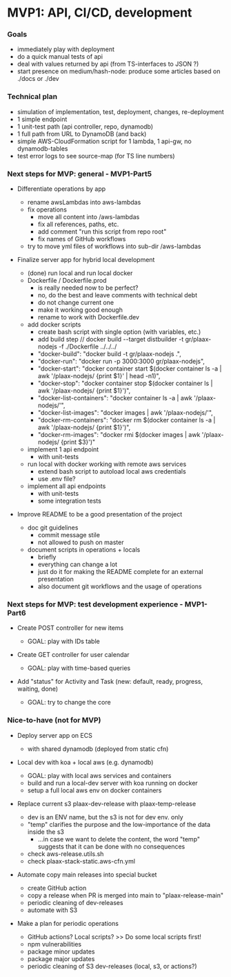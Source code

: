 # MVP1: API, CI/CD, development

### Goals
- immediately play with deployment
- do a quick manual tests of api
- deal with values returned by api (from TS-interfaces to JSON ?)
- start presence on medium/hash-node: produce some articles based on ./docs or ./dev


### Technical plan
- simulation of implementation, test, deployment, changes, re-deployment
- 1 simple endpoint
- 1 unit-test path (api controller, repo, dynamodb)
- 1 full path from URL to DynamoDB (and back)
- simple AWS-CloudFormation script for 1 lambda, 1 api-gw, no dynamodb-tables
- test error logs to see source-map (for TS line numbers)



### Next steps for MVP: general - MVP1-Part5

- Differentiate operations by app
  - rename awsLambdas into aws-lambdas
  - fix operations
    - move all content into /aws-lambdas
    - fix all references, paths, etc.
    - add comment "run this script from repo root"
    - fix names of GitHub workflows
  - try to move yml files of workflows into sub-dir /aws-lambdas

- Finalize server app for hybrid local development
  - (done) run local and run local docker
  - Dockerfile / Dockerfile.prod
    - is really needed now to be perfect?
    - no, do the best and leave comments with technical debt
    - do not change current one
    - make it working good enough
    - rename to work with Dockerfile.dev
  - add docker scripts
    - create bash script with single option (with variables, etc.)
    - add build step // docker build --target distbuilder -t gr/plaax-nodejs -f ./Dockerfile ../../../
    - "docker-build": "docker build -t gr/plaax-nodejs .",
    - "docker-run": "docker run -p 3000:3000 gr/plaax-nodejs",
    - "docker-start": "docker container start $(docker container ls -a | awk '/plaax-nodejs/ {print $1}' | head -n1)",
    - "docker-stop": "docker container stop $(docker container ls | awk '/plaax-nodejs/ {print $1}')",
    - "docker-list-containers": "docker container ls -a | awk '/plaax-nodejs/'",
    - "docker-list-images": "docker images | awk '/plaax-nodejs/'",
    - "docker-rm-containers": "docker rm $(docker container ls -a | awk '/plaax-nodejs/ {print $1}')",
    - "docker-rm-images": "docker rmi $(docker images | awk '/plaax-nodejs/ {print $3}')"
  - implement 1 api endpoint
    - with unit-tests
  - run local with docker working with remote aws services
    - extend bash script to autoload local aws credentials
    - use .env file?
  - implement all api endpoints
    - with unit-tests
    - some integration tests

- Improve README to be a good presentation of the project
  - doc git guidelines
    - commit message stile
    - not allowed to push on master
  - document scripts in operations + locals
    - briefly
    - everything can change a lot
    - just do it for making the README complete for an external presentation
    - also document git workflows and the usage of operations



### Next steps for MVP: test development experience - MVP1-Part6

- Create POST controller for new items
  - GOAL: play with IDs table

- Create GET controller for user calendar
  - GOAL: play with time-based queries

- Add "status" for Activity and Task (new: default, ready, progress, waiting, done)
  - GOAL: try to change the core



### Nice-to-have (not for MVP)

- Deploy server app on ECS
  - with shared dynamodb (deployed from static cfn)

- Local dev with koa + local aws (e.g. dynamodb)
  - GOAL: play with local aws services and containers
  - build and run a local-dev server with koa running on docker
  - setup a full local aws env on docker containers

- Replace current s3 plaax-dev-release with plaax-temp-release
  - dev is an ENV name, but the s3 is not for dev env. only
  - "temp" clarifies the purpose and the low-importance of the data inside the s3
    - ...in case we want to delete the content, the word "temp" suggests that it can be done with no consequences
  - check aws-release.utils.sh
  - check plaax-stack-static.aws-cfn.yml

- Automate copy main releases into special bucket
  - create GitHub action
  - copy a release when PR is merged into main to "plaax-release-main"
  - periodic cleaning of dev-releases
  - automate with S3
 
- Make a plan for periodic operations
  - GitHub actions? Local scripts? >> Do some local scripts first!
  - npm vulnerabilities
  - package minor updates
  - package major updates
  - periodic cleaning of S3 dev-releases (local, s3, or actions?)
